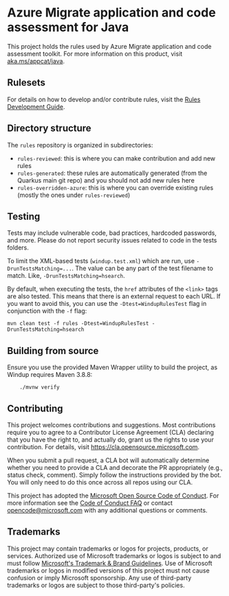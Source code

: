 # Azure Migrate application and code assessment for Java

This project holds the rules used by Azure Migrate application and code assessment toolkit. For more information on this product, visit [aka.ms/appcat/java](https://aka.ms/appcat/java).

## Rulesets

For details on how to develop and/or contribute rules, visit the [Rules Development Guide](https://azure.github.io/appcat-docs/rules-development-guide/).

## Directory structure

The `rules` repository is organized in subdirectories:

* `rules-reviewed`: this is where you can make contribution and add new rules
* `rules-generated`: these rules are automatically generated (from the Quarkus main git repo) and you should not add new rules here
* `rules-overridden-azure`: this is where you can override existing rules (mostly the ones under `rules-reviewed`)

## Testing

Tests may include vulnerable code, bad practices, hardcoded passwords, and more. Please do not report security issues related to code in the tests folders.

To limit the XML-based tests (`windup.test.xml`) which are run, use `-DrunTestsMatching=...`.
The value can be any part of the test filename to match. Like, `-DrunTestsMatching=hsearch`.

By default, when executing the tests, the `href` attributes of the `<link>` tags are also tested. This means that there is an external request to each URL. 
If you want to avoid this, you can use the `-Dtest=WindupRulesTest` flag in conjunction with the `-f` flag:

```
mvn clean test -f rules -Dtest=WindupRulesTest -DrunTestsMatching=hsearch
```

## Building from source

Ensure you use the provided Maven Wrapper utility to build the project, as Windup requires Maven 3.8.8:

        ./mvnw verify

## Contributing

This project welcomes contributions and suggestions.  Most contributions require you to agree to a
Contributor License Agreement (CLA) declaring that you have the right to, and actually do, grant us
the rights to use your contribution. For details, visit https://cla.opensource.microsoft.com.

When you submit a pull request, a CLA bot will automatically determine whether you need to provide
a CLA and decorate the PR appropriately (e.g., status check, comment). Simply follow the instructions
provided by the bot. You will only need to do this once across all repos using our CLA.

This project has adopted the [Microsoft Open Source Code of Conduct](https://opensource.microsoft.com/codeofconduct/).
For more information see the [Code of Conduct FAQ](https://opensource.microsoft.com/codeofconduct/faq/) or
contact [opencode@microsoft.com](mailto:opencode@microsoft.com) with any additional questions or comments.

## Trademarks

This project may contain trademarks or logos for projects, products, or services. Authorized use of Microsoft 
trademarks or logos is subject to and must follow 
[Microsoft's Trademark & Brand Guidelines](https://www.microsoft.com/en-us/legal/intellectualproperty/trademarks/usage/general).
Use of Microsoft trademarks or logos in modified versions of this project must not cause confusion or imply Microsoft sponsorship.
Any use of third-party trademarks or logos are subject to those third-party's policies.

